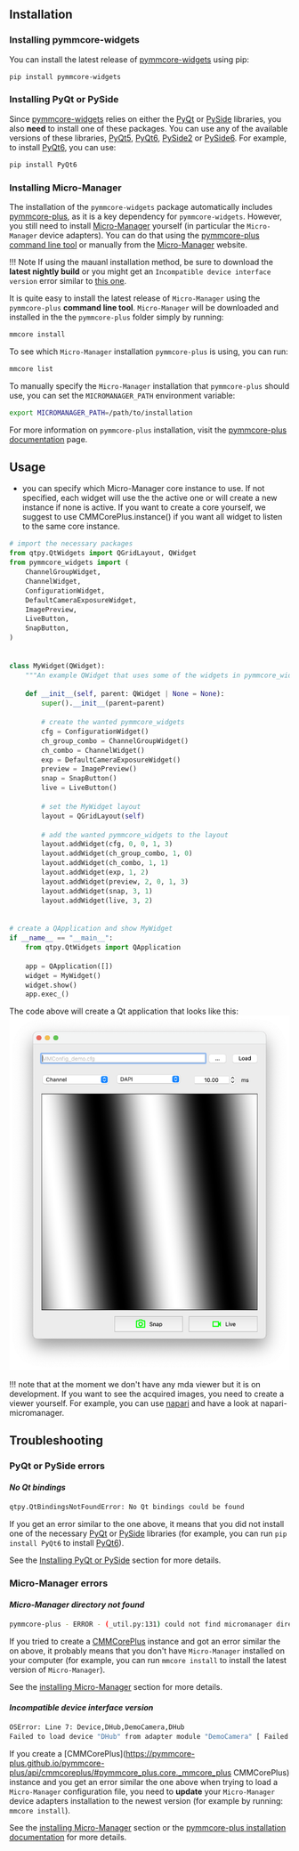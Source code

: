 
## **Installation**

### Installing pymmcore-widgets

You can install the latest release of [pymmcore-widgets](https://pypi.org/project/pymmcore-widgets/) using pip:

```sh
pip install pymmcore-widgets
```

### Installing PyQt or PySide

Since [pymmcore-widgets](./index.md) relies on either the [PyQt](https://riverbankcomputing.com/software/pyqt/) or [PySide](https://www.qt.io/qt-for-python) libraries, you also **need** to install one of these packages. You can use any of the available versions of these libraries, [PyQt5](https://pypi.org/project/PyQt5/), [PyQt6](https://pypi.org/project/PyQt6/), [PySide2](https://pypi.org/project/PySide2/) or [PySide6](https://pypi.org/project/PySide6/). For example, to install [PyQt6](https://riverbankcomputing.com/software/pyqt/download), you can use:

```sh
pip install PyQt6
```

### Installing Micro-Manager

The installation of the `pymmcore-widgets` package automatically includes [pymmcore-plus](https://pymmcore-plus.github.io/pymmcore-plus), as it is a key dependency for `pymmcore-widgets`. However, you still need to install [Micro-Manager](https://micro-manager.org/) yourself (in particular the `Micro-Manager` device adapters). You can do that using the [pymmcore-plus command line tool](https://pymmcore-plus.github.io/pymmcore-plus/install/#installing-micro-manager-device-adapters) or manually from the [Micro-Manager](https://micro-manager.org/Micro-Manager_Nightly_Builds) website.

!!! Note
    If using the mauanl installation method, be sure to download the **latest nightly build** or you might get an `Incompatible device interface version` error similar to [this one](#incompatible-device-interface-version).

It is quite easy to install the latest release of `Micro-Manager` using the `pymmcore-plus` **command line tool**. `Micro-Manager` will be downloaded and installed in the the `pymmcore-plus` folder simply by running:

```sh
mmcore install
```

To see which `Micro-Manager` installation `pymmcore-plus` is using, you can run:

```sh
mmcore list
```

To manually specify the `Micro-Manager` installation that `pymmcore-plus` should use, you can set the `MICROMANAGER_PATH` environment variable:

```sh
export MICROMANAGER_PATH=/path/to/installation
```

For more information on `pymmcore-plus` installation, visit the [pymmcore-plus documentation](https://pymmcore-plus.github.io/pymmcore-plus/install/#installing-micro-manager-device-adapters) page.


## **Usage**

- you can specify which Micro-Manager core instance to use. If not specified, each widget will use the the active one or will create a new instance if none is active. If you want to create a core yourself, we suggest to use CMMCorePlus.instance() if you want all widget to listen to the same core instance. 

```python
# import the necessary packages
from qtpy.QtWidgets import QGridLayout, QWidget
from pymmcore_widgets import (
    ChannelGroupWidget,
    ChannelWidget,
    ConfigurationWidget,
    DefaultCameraExposureWidget,
    ImagePreview,
    LiveButton,
    SnapButton,
)


class MyWidget(QWidget):
    """An example QWidget that uses some of the widgets in pymmcore_widgets."""

    def __init__(self, parent: QWidget | None = None):
        super().__init__(parent=parent)

        # create the wanted pymmcore_widgets
        cfg = ConfigurationWidget()
        ch_group_combo = ChannelGroupWidget()
        ch_combo = ChannelWidget()
        exp = DefaultCameraExposureWidget()
        preview = ImagePreview()
        snap = SnapButton()
        live = LiveButton()

        # set the MyWidget layout
        layout = QGridLayout(self)

        # add the wanted pymmcore_widgets to the layout
        layout.addWidget(cfg, 0, 0, 1, 3)
        layout.addWidget(ch_group_combo, 1, 0)
        layout.addWidget(ch_combo, 1, 1)
        layout.addWidget(exp, 1, 2)
        layout.addWidget(preview, 2, 0, 1, 3)
        layout.addWidget(snap, 3, 1)
        layout.addWidget(live, 3, 2)


# create a QApplication and show MyWidget
if __name__ == "__main__":
    from qtpy.QtWidgets import QApplication

    app = QApplication([])
    widget = MyWidget()
    widget.show()
    app.exec_()
```

The code above will create a Qt application that looks like this:
![MyWidget](./images/my_widget_example.png)



!!! note that at the moment we don't have any mda viewer but it is on development. If you want to see the acquired images, you need to create a viewer yourself. For example, you can use [napari](https://napari.org/) and have a look at napari-micromanager.


## **Troubleshooting**

### PyQt or PySide errors

#### *No Qt bindings*
```sh
qtpy.QtBindingsNotFoundError: No Qt bindings could be found
```

If you get an error similar to the one above, it means that you did not install one of the necessary [PyQt](https://riverbankcomputing.com/software/pyqt/) or [PySide](https://www.qt.io/qt-for-python) libraries (for example, you can run `pip install PyQt6` to install [PyQt6](https://pypi.org/project/PyQt6/)).

See the [Installing PyQt or PySide](#installing-pyqt-or-pyside) section for more details.


### Micro-Manager errors

#### *Micro-Manager directory not found*
```sh
pymmcore-plus - ERROR - (_util.py:131) could not find micromanager directory. Please run 'mmcore install'
```

If you tried to create a [CMMCorePlus](https://pymmcore-plus.github.io/pymmcore-plus/api/cmmcoreplus/#pymmcore_plus.core._mmcore_plus.CMMCorePlus) instance and got an error similar the on above, it probably means that you don't have `Micro-Manager` installed on your computer (for example, you can run `mmcore install` to install the latest version of `Micro-Manager`).

See the [installing Micro-Manager](#installing-micro-manager) section for more details.


#### *Incompatible device interface version*
```sh
OSError: Line 7: Device,DHub,DemoCamera,DHub
Failed to load device "DHub" from adapter module "DemoCamera" [ Failed to load device adapter "DemoCamera" from "/Users/fdrgsp/Library/Application Support/pymmcore-plus/mm/Micro-Manager-2.0.1-20210715/libmmgr_dal_DemoCamera" [ Incompatible device interface version (required = 71; found = 70) ] ]
```

If you create a [CMMCorePlus](https://pymmcore-plus.github.io/pymmcore-plus/api/cmmcoreplus/#pymmcore_plus.core._mmcore_plus CMMCorePlus) instance and you get an error similar the one above when trying to load a `Micro-Manager` configuration file, you need to **update** your `Micro-Manager` device adapters installation to the newest version (for example by running: `mmcore install`).

See the [installing Micro-Manager](#installing-micro-manager) section or the [pymmcore-plus installation documentation](https://pymmcore-plus.github.io/pymmcore-plus/install/#installing-micro-manager-device-adapters) for more details.


